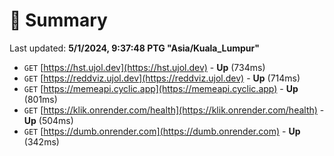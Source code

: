 # 📖 Summary
Last updated: **5/1/2024, 9:37:48 PTG "Asia/Kuala_Lumpur"**

- `GET` [https://hst.ujol.dev](https://hst.ujol.dev) - **Up** (734ms)
- `GET` [https://reddviz.ujol.dev](https://reddviz.ujol.dev) - **Up** (714ms)
- `GET` [https://memeapi.cyclic.app](https://memeapi.cyclic.app) - **Up** (801ms)
- `GET` [https://klik.onrender.com/health](https://klik.onrender.com/health) - **Up** (504ms)
- `GET` [https://dumb.onrender.com](https://dumb.onrender.com) - **Up** (342ms)
